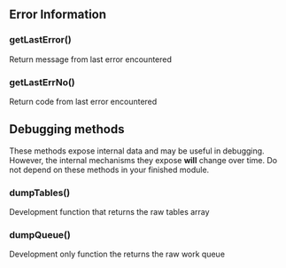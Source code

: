 ## Error Information

### getLastError()
Return message from last error encountered

### getLastErrNo()
Return code from last error encountered

## Debugging methods

These methods expose internal data and may be useful in debugging. However, the internal mechanisms they expose
**will** change over time. Do not depend on these methods in your finished module.

### dumpTables()

Development function that returns the raw tables array

### dumpQueue()

Development only function the returns the raw work queue
